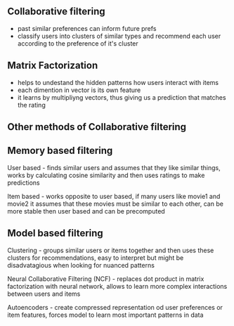 Collaborative filtering
-
- past similar preferences can inform future prefs
- classify users into clusters of similar types and recommend each user according to the preference of it's cluster

Matrix Factorization 
- 
- helps to undestand the hidden patterns how users interact with items
- each dimention in vector is its own feature
- it learns by multipliyng vectors, thus giving us a prediction that matches the rating

Other methods of Collaborative filtering
- 
Memory based filtering
-

User based - finds similar users and assumes that they like similar things, works by calculating cosine similarity and then uses ratings to make predictions

Item based - works opposite to user based, if many users like movie1 and movie2 it assumes that these movies must be similar to each other, can be more stable then user based and can be precomputed

Model based filtering
-
Clustering - groups similar users or items together and then uses these clusters for recommendations, easy to interpret but might be disadvatagious when looking for nuanced patterns

Neural Collaborative Filtering (NCF) - replaces dot product in matrix factorization with neural network, allows to learn more complex interactions between users and items

Autoencoders - create compressed representation od user preferences or item features, forces model to learn most important patterns in data




